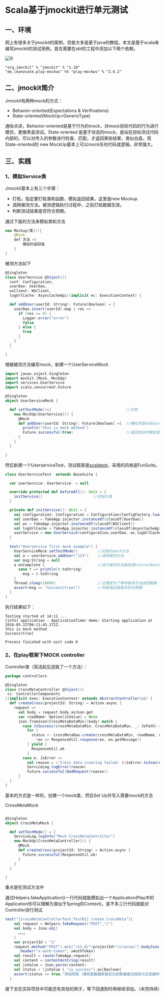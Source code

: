 # Scala基于jmockit进行单元测试

## 一、环境

网上有很多关于jmockit的案例，但是大多是基于java的教程。本文是基于scala来编写jmockit的测试用例。首先需要在sbt的工程中添加以下两个依赖。

![9](./picture/9.PNG)

```
"org.jmockit" % "jmockit" % "1.18"
"de.leanovate.play-mockws" %% "play-mockws" % "2.6.2"
```



## 二、jmockit简介

Jmockit有两种mock的方式：

- Behavior-oriented(Expectations & Verifivations)
- State-oriented(MockUp<GenericType)

通俗点讲，Behavior-oriented是基于行为的mock，对mock目标代码的行为进行模仿，更像黑盒测试。State-oriented 是基于状态的mock，是站在目标测试代码内部的。可以对传入的参数进行检查、匹配，才返回某些结果，类似白盒。而State-oriented的 new MockUp基本上可以mock任何代码或逻辑。非常强大。

## 三、实践

### 1、模拟Service类

Jmockit基本上有三个步骤：

- 打桩。指定要打桩类和函数，模拟返回结果。这里是new Mockup
- 调用被测方法。被测逻辑执行过程中，之前打桩数据生效。
- 判断测试结果是否符合预期。

通过下面的方法来模拟类和方法

```java
new Mockup[类](){
    @Mock
    def 方法 ={
    	模拟的返回值
    }
}
```

被测方法如下

```scala
@Singleton
class UserService @Inject()(
  conf: Configuration,
  userDao: UserDao,
  wsClient: WSClient,
  logUrlCache: AsyncCacheApi)(implicit ec: ExecutionContext) {

  def addUser(userId: String): Future[Boolean] = {
    userDao.insert(userId).map { res =>
      if (res == 0) {
        Logger.error("error")
        false
      } else {
        true
      }
    }
  }

}
```

根据被测方法编写mock，新建一个UserServiceMock

```scala
import javax.inject.Singleton
import mockit.{Mock, MockUp}
import services.UserService
import scala.concurrent.Future

@Singleton
object UserServiceMock {

  def setTestMode()={                                  //打桩
    new MockUp[UserService]() {
      @Mock
      def addUser(userId: String): Future[Boolean] ={  //模拟的是addUser方法
        println("this is mock method")                 
        Future.successful(true)                        //返回成功的模拟信息
      }
    }
  }

}
```

然后新建一个UserserviceTest，测试框架是[scalatest](http://www.scalatest.org/user_guide/selecting_a_style)，采用的风格是FunSuite。

```scala
class UserServiceTest  extends BaseSuite {

  var userService: UserService  = null

  override protected def beforeAll(): Unit = {
    initService()                       //初始化类
  }

  private def initService(): Unit = {
    val configuration: Configuration = Configuration(ConfigFactory.load())
    val userDao = fakeApp.injector.instanceOf(classOf[UserDao])
    val ws = fakeApp.injector.instanceOf(classOf[WSClient])
    val logUrlCache = fakeApp.injector.instanceOf(classOf[AsyncCacheApi])
    userService = new UserService(configuration,userDao, ws,logUrlCache)  //
  }
  
  test("Userservice first mock example") {
    UserServiceMock.setTestMode()         //初始化mock方法
    val a = userService.addUser("123")    //调用被测方法
    var msg:String = null
    a onComplete {                        //由于被测方法类型是Future[Boolean],所以是用onComplete
      case r => println(r.toString)
        msg = r.toString
    }
    Thread.sleep(10000)                   //主要是为了等待被测方法返回数据
    assert(msg == "Success(true)")        //判断返回值是否符合预期
  }
}
```

执行结果如下：

```
Testing started at 14:11 ...
[info] application - ApplicationTimer demo: Starting application at 2018-05-22T06:11:43.372Z.
this is mock method
Success(true)

Process finished with exit code 0

```

### 2、在play框架下MOCK controller

Controller类（简洁起见选取了一个方法）：

```scala
package controllers

@Singleton
class CrossMetaController @Inject()(
 cc: ControllerComponents
)(implicit exec: ExecutionContext) extends AbstractController(cc) {
  def createCross(projectId: String) = Action.async {
    request =>
      val body = request.body.asJson.get
      var roadName: Option[JsValue] = None
      Json.fromJson[CrossMetaDataMin](body) match {
        case JsSuccess(crossMetaDataMin: CrossMetaDataMin, _: JsPath) =>
          for {
            status <- crossMetaDao.create(crossMetaDataMin, roadName, userId) ?|
              (ex => ResponseUtil.response(ex, ex.getMessage))
          } yield {
            ResponseUtil.ok
          }
        case e: JsError =>
          val reason = s"Cross data creating failed: ${JsError.toJson(e).toString()}"
          ServiceLog.logError(reason)
          Future.successful(BadRequest(reason))
      }
  }
}
```

基本的方式是一样的，创建一个mock类，然后Set Up并写入需要mock的方法

CrossMetaMock

```scala

@Singleton
object CrossMetaMock {

  def setTestMode() = {
    ServiceLog.logInfo("Mock CrossMetaController")
    new MockUp[CrossMetaController]() {
      @Mock
      def createCross(projectId: String) = Action.async {
        Future.successful(ResponseUtil.ok)
      }
    }
  }

}

```

重点是在测试方法中

通过Helpers.fakeApplication()一行代码就能模拟出一个Application(Play中的Application你可以理解为类似于Spring的Context)。差不多三行代码就能对Controller进行测试. 

```scala
test("[CrossMetaControllerTest:Test01] create CrossMeta"){
    val request = Helpers.fakeRequest("POST","/")
    val body = Json.obj(
      。。。。
    )
    var projectId = "1"
    request.method("POST").uri("/v1.0/"+projectId+"/crosses").bodyJson(body).header("Content-Type",contentType)
      .header("x-auth-token", xAuthToken)
    val result = route(fakeApp,request)
    val content = contentAsString(result)
    val jsValue = Json.parse(content)
    val status = (jsValue \ "is_success").as[Boolean]
    assert(status == true,"添加失败（请检查数据库是否已经联通或已经执行过该操作）")
  }
```



接下去在实际项目中可能还有其他的例子，等下回遇到时再继续添加。（未完待续）

